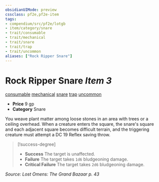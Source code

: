 ```yaml
---
obsidianUIMode: preview
cssclass: pf2e,pf2e-item
tags:
- compendium/src/pf2e/lotgb
- item/category/snare
- trait/consumable
- trait/mechanical
- trait/snare
- trait/trap
- trait/uncommon
aliases: ["Rock Ripper Snare"]
---
```

# Rock Ripper Snare *Item 3*  
[consumable](/rules/traits/consumable.md)  [mechanical](/rules/traits/mechanical.md)  [snare](/rules/traits/snare.md)  [trap](/rules/traits/trap.md)  [uncommon](/rules/traits/uncommon.md)  

- **Price** 9 gp
- **Category** Snare

You weave plant matter among loose stones in an area with trees or a ceiling overhead. When a creature enters the square, the snare's square and each adjacent square becomes difficult terrain, and the triggering creature must attempt a DC 19 Reflex saving throw.

> [!success-degree] 
> - **Success** The target is unaffected.
> - **Failure** The target takes `1d6` bludgeoning damage.
> - **Critical Failure** The target takes `2d6` bludgeoning damage.

*Source: Lost Omens: The Grand Bazaar p. 43*